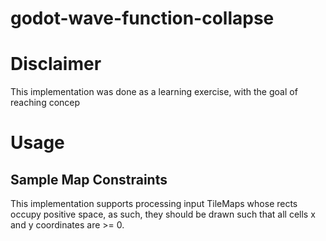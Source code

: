 # godot-wave-function-collapse
# Disclaimer
This implementation was done as a learning exercise, with the goal of reaching concep

# Usage

## Sample Map Constraints
This implementation supports processing input TileMaps whose rects occupy positive space, as such, they should be drawn such that all cells x and y coordinates are >= 0.
